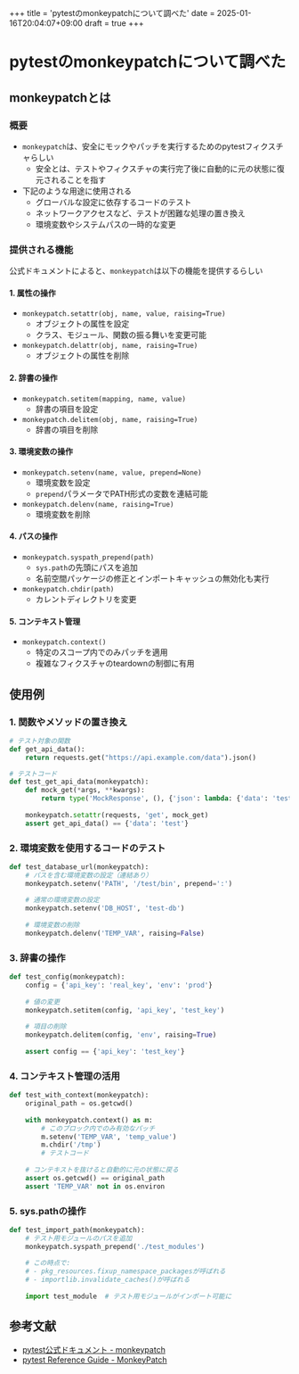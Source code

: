 +++
title = 'pytestのmonkeypatchについて調べた'
date = 2025-01-16T20:04:07+09:00 
draft = true
+++

# pytestのmonkeypatchについて調べた

## monkeypatchとは

### 概要

- `monkeypatch`は、安全にモックやパッチを実行するためのpytestフィクスチャらしい
  - 安全とは、テストやフィクスチャの実行完了後に自動的に元の状態に復元されることを指す
- 下記のような用途に使用される
  - グローバルな設定に依存するコードのテスト
  - ネットワークアクセスなど、テストが困難な処理の置き換え
  - 環境変数やシステムパスの一時的な変更

### 提供される機能

公式ドキュメントによると、`monkeypatch`は以下の機能を提供するらしい

#### 1. 属性の操作
- `monkeypatch.setattr(obj, name, value, raising=True)`
  - オブジェクトの属性を設定
  - クラス、モジュール、関数の振る舞いを変更可能
- `monkeypatch.delattr(obj, name, raising=True)`
  - オブジェクトの属性を削除

#### 2. 辞書の操作
- `monkeypatch.setitem(mapping, name, value)`
  - 辞書の項目を設定
- `monkeypatch.delitem(obj, name, raising=True)`
  - 辞書の項目を削除

#### 3. 環境変数の操作
- `monkeypatch.setenv(name, value, prepend=None)`
  - 環境変数を設定
  - `prepend`パラメータでPATH形式の変数を連結可能
- `monkeypatch.delenv(name, raising=True)`
  - 環境変数を削除

#### 4. パスの操作
- `monkeypatch.syspath_prepend(path)`
  - `sys.path`の先頭にパスを追加
  - 名前空間パッケージの修正とインポートキャッシュの無効化も実行
- `monkeypatch.chdir(path)`
  - カレントディレクトリを変更

#### 5. コンテキスト管理
- `monkeypatch.context()`
  - 特定のスコープ内でのみパッチを適用
  - 複雑なフィクスチャのteardownの制御に有用

## 使用例

### 1. 関数やメソッドの置き換え

```python
# テスト対象の関数
def get_api_data():
    return requests.get("https://api.example.com/data").json()

# テストコード
def test_get_api_data(monkeypatch):
    def mock_get(*args, **kwargs):
        return type('MockResponse', (), {'json': lambda: {'data': 'test'}})()
    
    monkeypatch.setattr(requests, 'get', mock_get)
    assert get_api_data() == {'data': 'test'}
```

### 2. 環境変数を使用するコードのテスト

```python
def test_database_url(monkeypatch):
    # パスを含む環境変数の設定（連結あり）
    monkeypatch.setenv('PATH', '/test/bin', prepend=':')
    
    # 通常の環境変数の設定
    monkeypatch.setenv('DB_HOST', 'test-db')
    
    # 環境変数の削除
    monkeypatch.delenv('TEMP_VAR', raising=False)
```

### 3. 辞書の操作

```python
def test_config(monkeypatch):
    config = {'api_key': 'real_key', 'env': 'prod'}
    
    # 値の変更
    monkeypatch.setitem(config, 'api_key', 'test_key')
    
    # 項目の削除
    monkeypatch.delitem(config, 'env', raising=True)
    
    assert config == {'api_key': 'test_key'}
```

### 4. コンテキスト管理の活用

```python
def test_with_context(monkeypatch):
    original_path = os.getcwd()
    
    with monkeypatch.context() as m:
        # このブロック内でのみ有効なパッチ
        m.setenv('TEMP_VAR', 'temp_value')
        m.chdir('/tmp')
        # テストコード
        
    # コンテキストを抜けると自動的に元の状態に戻る
    assert os.getcwd() == original_path
    assert 'TEMP_VAR' not in os.environ
```

### 5. sys.pathの操作

```python
def test_import_path(monkeypatch):
    # テスト用モジュールのパスを追加
    monkeypatch.syspath_prepend('./test_modules')
    
    # この時点で:
    # - pkg_resources.fixup_namespace_packagesが呼ばれる
    # - importlib.invalidate_caches()が呼ばれる
    
    import test_module  # テスト用モジュールがインポート可能に
```

## 参考文献

- [pytest公式ドキュメント - monkeypatch](https://docs.pytest.org/en/stable/how-to/monkeypatch.html)
- [pytest Reference Guide - MonkeyPatch](https://docs.pytest.org/en/stable/reference/reference.html#monkeypatch)
